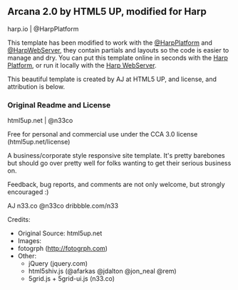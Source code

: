 ## Arcana 2.0 by HTML5 UP, modified for Harp
harp.io | @HarpPlatform

This template has been modified to work with the [@HarpPlatform](http://twitter.com/HarpPlatform) and [@HarpWebServer](http://twitter.com/HarpWebServer), they contain partials and layouts so the code is easier to manage and dry. You can put this template online in seconds with the [Harp Platform](https://www.harp.io), or run it locally with the [Harp WebServer](http://harpjs.com).

This beautiful template is created by AJ at HTML5 UP, and license, and attribution is below.

### Original Readme and License
html5up.net | @n33co

Free for personal and commercial use under the CCA 3.0 license (html5up.net/license)

A business/corporate style responsive site template. It's pretty barebones but should 
go over pretty well for folks wanting to get their serious business on.

Feedback, bug reports, and comments are not only welcome, but strongly encouraged :)

AJ
n33.co @n33co dribbble.com/n33

Credits:
- Original Source: html5up.net
- Images:
- fotogrph (http://fotogrph.com)
- Other:
	- jQuery (jquery.com)
	- html5shiv.js (@afarkas @jdalton @jon_neal @rem)
	- 5grid.js + 5grid-ui.js (n33.co)
